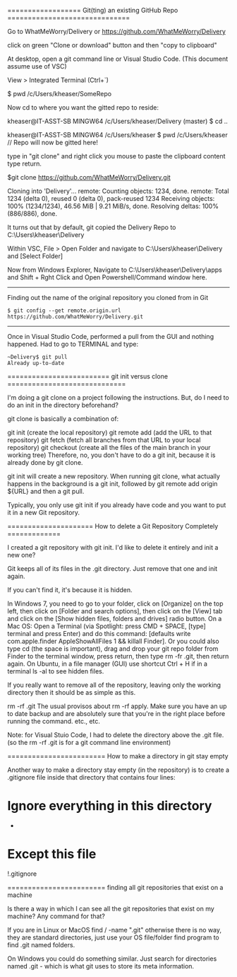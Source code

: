
================== Git(ting) an existing GitHub Repo ==============================


Go to WhatMeWorry/Delivery or https://github.com/WhatMeWorry/Delivery

click on green "Clone or download" button and then "copy to clipboard"

At desktop, open a git command line or Visual Studio Code.  (This document assume use of VSC)

View > Integrated Terminal  (Ctrl+`)

$ pwd
/c/Users/kheaser/SomeRepo

Now cd to where you want the gitted repo to reside:

kheaser@IT-ASST-SB MINGW64 /c/Users/kheaser/Delivery (master)
$ cd ..

kheaser@IT-ASST-SB MINGW64 /c/Users/kheaser
$ pwd
/c/Users/kheaser       // Repo will now be gitted here!

type in "git clone" and right click you mouse to paste the clipboard content
type return.

$git clone https://github.com/WhatMeWorry/Delivery.git

Cloning into 'Delivery'...
remote: Counting objects: 1234, done.
remote: Total 1234 (delta 0), reused 0 (delta 0), pack-reused 1234
Receiving objects: 100% (1234/1234), 46.56 MiB | 9.21 MiB/s, done.
Resolving deltas: 100% (886/886), done.

It turns out that by default, git copied the Delivery Repo to
C:\Users\kheaser\Delivery

Within VSC, File > Open Folder
and navigate to C:\Users\kheaser\Delivery and [Select Folder]


Now from Windows Explorer, Navigate to C:\Users\kheaser\Delivery\apps
and Shift + Rght Click and   Open Powershell/Command window here.


***
Finding out the name of the original repository you cloned from in Git
```
$ git config --get remote.origin.url
https://github.com/WhatMeWorry/Delivery.git
```


***
Once in Visual Studio Code, performed a pull from the GUI and nothing happened.
Had to go to TERMINAL and type:
```
~Delivery$ git pull
Already up-to-date
```

========================= git init versus clone =============================

I'm doing a git clone on a project following the instructions. But, do I need to do an init in the directory beforehand?


git clone is basically a combination of:

git init (create the local repository)
git remote add (add the URL to that repository)
git fetch (fetch all branches from that URL to your local repository)
git checkout (create all the files of the main branch in your working tree)
Therefore, no, you don't have to do a git init, because it is already done by git clone.

git init will create a new repository. When running git clone, what actually happens in the background is a git init, followed by git remote add origin ${URL} and then a git pull.

Typically, you only use git init if you already have code and you want to put it in a new Git repository.

===================== How to delete a Git Repository Completely =============

I created a git repository with git init. I'd like to delete it entirely and init a new one?

Git keeps all of its files in the .git directory. Just remove that one and init again.


If you can't find it, it's because it is hidden.

In Windows 7, you need to go to your folder, click on [Organize] on the top left, then click on [Folder and search options], then click on the [View] tab and click on the [Show hidden files, folders and drives] radio button.
On a Mac OS:
Open a Terminal (via Spotlight: press CMD + SPACE, [type] terminal and press Enter) and do this command: [defaults write com.apple.finder AppleShowAllFiles 1 && killall Finder].
Or you could also type cd (the space is important), drag and drop your git repo folder from Finder to the terminal window, press return, then type rm -fr .git, then return again.
On Ubuntu, in a file manager (GUI) use shortcut Ctrl + H
if in a terminal ls -al to see hidden files.


If you really want to remove all of the repository, leaving only the working directory then it should be as simple as this.

rm -rf .git
The usual provisos about rm -rf apply. Make sure you have an up to date backup and are absolutely sure that you're in the right place before running the command. etc., etc.

Note: for Visual Stuio Code, I had to delete the directory above the .git file.  (so the rm -rf .git is for a git command line environment)



======================== How to make a directory in git stay empty

Another way to make a directory stay empty (in the repository) is to create a .gitignore file inside that directory that contains four lines:

# Ignore everything in this directory
*
# Except this file
!.gitignore



======================== finding all git repositories that exist on a machine

Is there a way in which I can see all the git repositories that exist on my machine? Any command for that?

If you are in Linux or MacOS
find / -name ".git"
otherwise there is no way, they are standard directories, just use your OS file/folder find program to find .git named folders.

On Windows you could do something similar. Just search for directories named .git - which is what git uses to store its meta information.


